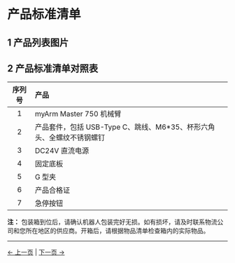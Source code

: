 # 产品标准清单

## 1 产品列表图片

<!-- <img src="../.." alt="img-1" width="800" height=“auto” /> <br>

Each product is numbered and detailed to ensure you can accurately refer to your listing. -->

## 2 产品标准清单对照表

| 序列号 | 产品                                                                  |
| :----: | :-------------------------------------------------------------------- |
|   1    | myArm Master 750 机械臂                                               |
|   2    | 产品套件，包括 USB-Type C、跳线、M6\*35、杯形六角头、全螺纹不锈钢螺钉 |
|   3    | DC24V 直流电源                                                        |
|   4    | 固定底板                                                              |
|   5    | G 型夹                                                                |
|   6    | 产品合格证                                                            |
|   7    | 急停按钮                                                              |

**注：** 包装箱到位后，请确认机器人包装完好无损。如有损坏，请及时联系物流公司和您所在地区的供应商。开箱后，请根据物品清单检查箱内的实际物品。

---

[← 上一页](../README.md) | [下一页 →](../4.2-ProductUnboxingGuide/4.2.1-Unboxing.md)
